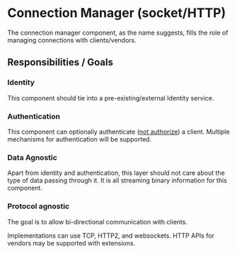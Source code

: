 # Connection Manager (socket/HTTP)

The connection manager component, as the name suggests, fills the role of managing connections with clients/vendors.


## Responsibilities / Goals


### Identity

This component should tie into a pre-existing/external Identity service.

### Authentication

This component can optionally authenticate ([not authorize](https://web.archive.org/web/20121014105355/http://www.duke.edu/~rob/kerberos/authvauth.html)) a client.
Multiple mechanisms for authentication will be supported.

### Data Agnostic

Apart from identity and authentication, this layer should not care about the type of data passing through it. It is all streaming binary information for this component.


### Protocol agnostic

The goal is to allow bi-directional communication with clients.

Implementations can use TCP, HTTP2, and websockets. HTTP APIs for vendors may be supported with extensions.
